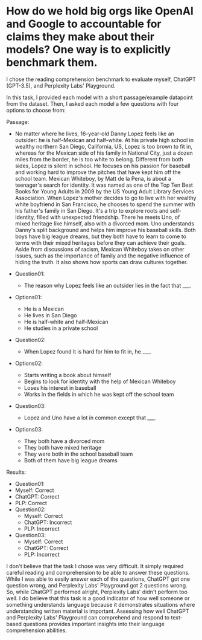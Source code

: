 # How do we hold big orgs like OpenAI and Google to accountable for claims they make about their models? One way is to explicitly benchmark them.

I chose the reading comprehension benchmark to evaluate myself, ChatGPT (GPT-3.5), and Perplexity Labs' Playground.<br>

In this task, I provided each model with a short passage/example datapoint from the dataset. Then, I asked each model a few questions with four options to choose from:

 

Passage:

- No matter where he lives, 16-year-old Danny Lopez feels like an outsider: he is half-Mexican and half-white. At his private high school in wealthy northern San Diego, California, US, Lopez is too brown to fit in, whereas for the Mexican side of his family in National City, just a dozen miles from the border, he is too white to belong. Different from both sides, Lopez is silent in school. He focuses on his passion for baseball and working hard to improve the pitches that have kept him off the school team. Mexican Whiteboy, by Matt de la Pena, is about a teenager's search for identity. It was named as one of the Top Ten Best Books for Young Adults in 2009 by the US Young Adult Library Services Association. When Lopez's mother decides to go to live with her wealthy white boyfriend in San Francisco, he chooses to spend the summer with his father's family in San Diego. It's a trip to explore roots and self-identity, filled with unexpected friendship. There he meets Uno, of mixed heritage like himself, also with a divorced mom. Uno understands Danny's split background and helps him improve his baseball skills. Both boys have big league dreams, but they both have to learn to come to terms with their mixed heritages before they can achieve their goals. Aside from discussions of racism, Mexican Whiteboy takes on other issues, such as the importance of family and the negative influence of hiding the truth. It also shows how sports can draw cultures together.
 

- Question01:
  - The reason why Lopez feels like an outsider lies in the fact that ___.
- Options01:
  - He is a Mexican
  - He lives in San Diego
  - He is half-white and half-Mexican
  - He studies in a private school
 

 

- Question02:
  - When Lopez found it is hard for him to fit in, he ___.
- Options02:
  - Starts writing a book about himself
  - Begins to look for identity with the help of Mexican Whiteboy
  - Loses his interest in baseball
  - Works in the fields in which he was kept off the school team
 

 

- Question03:
  - Lopez and Uno have a lot in common except that ___.
- Options03:
  - They both have a divorced mom
  - They both have mixed heritage
  - They were both in the school baseball team
  - Both of them have big league dreams
 

Results:

 - Question01:
  - Myself: Correct
  - ChatGPT: Correct
  - PLP: Correct
- Question02:
  - Myself: Correct
  - ChatGPT: Incorrect
  - PLP: Incorrect
- Question03:
  - Myself: Correct
  - ChatGPT: Correct
  - PLP: Incorrect
 

I don't believe that the task I chose was very difficult. It simply required careful reading and comprehension to be able to answer these questions. While I was able to easily answer each of the questions, ChatGPT got one question wrong, and Perplexity Labs' Playground got 2 questions wrong. So, while ChatGPT performed alright, Perplexity Labs' didn't perform too well.  I do believe that this task is a good indicator of how well someone or something understands language because it demonstrates situations where understanding written material is important. Assessing how well ChatGPT and Perplexity Labs' Playground can comprehend and respond to text-based questions provides important insights into their language comprehension abilities.